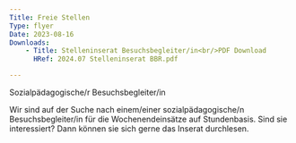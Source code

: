 ```yaml
---
Title: Freie Stellen
Type: flyer
Date: 2023-08-16
Downloads: 
    - Title: Stelleninserat Besuchsbegleiter/in<br/>PDF Download
      HRef: 2024.07 Stelleninserat BBR.pdf

---
```

Sozialpädagogische/r Besuchsbegleiter/in 

Wir sind auf der Suche nach einem/einer sozialpädagogische/n Besuchsbegleiter/in für die Wochenendeinsätze auf Stundenbasis. Sind sie interessiert? Dann können sie sich gerne das Inserat durchlesen.
